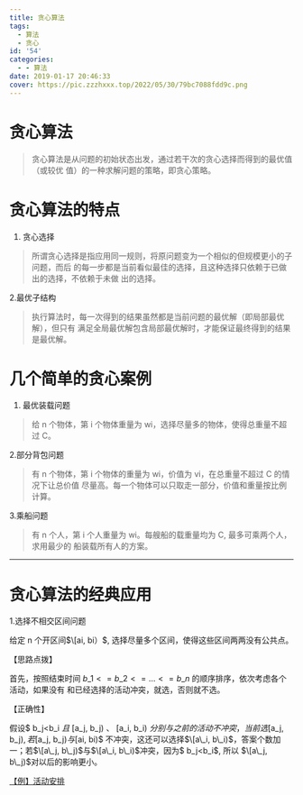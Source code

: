 ```yaml
---
title: 贪心算法
tags:
  - 算法
  - 贪心
id: '54'
categories:
  - - 算法
date: 2019-01-17 20:46:33
cover: https://pic.zzzhxxx.top/2022/05/30/79bc7088fdd9c.png
---
```


# 贪心算法

> 贪心算法是从问题的初始状态出发，通过若干次的贪心选择而得到的最优值（或较优 值）的一种求解问题的策略，即贪心策略。

# 贪心算法的特点

1.  贪心选择

> 所谓贪心选择是指应用同一规则，将原问题变为一个相似的但规模更小的子问题，而后 的每一步都是当前看似最佳的选择，且这种选择只依赖于已做出的选择，不依赖于未做 出的选择。

2.最优子结构

> 执行算法时，每一次得到的结果虽然都是当前问题的最优解（即局部最优解），但只有 满足全局最优解包含局部最优解时，才能保证最终得到的结果是最优解。

# 几个简单的贪心案例

1.  最优装载问题

> 给 n 个物体，第 i 个物体重量为 wi，选择尽量多的物体，使得总重量不超过 C。

2.部分背包问题

> 有 n 个物体，第 i 个物体的重量为 wi，价值为 vi，在总重量不超过 C 的情况下让总价值 尽量高。每一个物体可以只取走一部分，价值和重量按比例计算。

3.乘船问题

> 有 n 个人，第 i 个人重量为 wi。每艘船的载重量均为 C, 最多可乘两个人，求用最少的 船装载所有人的方案。

* * *

# 贪心算法的经典应用

1.选择不相交区间问题

给定 n 个开区间$\[ai, bi）$, 选择尽量多个区间，使得这些区间两两没有公共点。

【思路点拨】

首先，按照结束时间 $b\_1<=b\_2<=…<=b\_n$ 的顺序排序，依次考虑各个活动，如果没有 和已经选择的活动冲突，就选，否则就不选。

【正确性】

假设$ b\_j<b\_i $且$ \[a\_j, b\_j) $、$ \[a\_i, b\_i) $分别与之前的活动不冲突，当前选$\[a\_j, b\_j)$,若$\[a\_j, b\_j)$与$\[ai, bi)$ 不冲突，这还可以选择$\[a\_i, b\_i)$，答案个数加一；若$\[a\_j, b\_j)$与$\[a\_i, b\_i)$冲突，因为$ b\_j<b\_i$, 所以 $\[a\_j, b\_j)$对以后的影响更小。

[【例】活动安排](https://loj.ac/problem/10000)